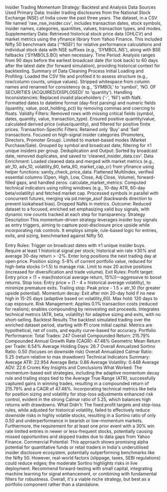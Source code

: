 Insider Trading Momentum Strategy: Backtest and Analysis
Data Sources Used
Primary Data: Insider trading disclosures from the National Stock Exchange (NSE) of India cover the past three years. The dataset, in a CSV file named 'raw_nse_insider.csv', includes transaction dates, stock symbols, insider names, categories, quantities, values, transaction types, and modes.
Supplementary Data: Retrieved historical stock price data (OHLCV) and market metrics using the yfinance library from Yahoo Finance. This included Nifty 50 benchmark data ('^NSEI') for relative performance calculations and individual stock data with NSE suffixes (e.g., 'SYMBOL.NS'), along with BSE fallbacks (‘SYMBOLS.BO) when necessary.
Time Period: Analysis ranges from 90 days before the earliest broadcast date (for look back) to 60 days after the latest date (for forward simulation), providing historical context for backtesting.
Summary of Data Cleaning Process
Initial Loading and Profiling: Loaded the CSV file and profiled it to assess structure (e.g., row/column counts, unique values). Stripped whitespace from column names and renamed for consistency (e.g., 'SYMBOL' to 'symbol', 'NO. OF SECURITIES (ACQUIRED/DISPLOSED)' to 'quantity').
Handling Inconsistencies: Replaced invalid placeholders ('-', 'Nil') with NaN. Formatted dates to datetime format (day-first parsing) and numeric fields (quantity, value, post_holding_pct) by removing commas and coercing to floats.
Validity Filters: Removed rows with missing critical fields (symbol, dates, quantity, value, transaction_type). Ensured positive quantity/value, calculated derived price (value/quantity), and filtered for positive finite prices.
Transaction-Specific Filters: Retained only 'Buy' and 'Sell' transactions. Focused on high-signal insider categories (Promoters, Directors, Promoter Group). Limited to market-based modes (Market Purchase/Sale). Grouped by symbol and broadcast date, filtering for ≥1 unique insiders per group.
Deduplication and Output: Sorted by broadcast date, removed duplicates, and saved to 'cleaned_insider_data.csv'.
Data Enrichment: Loaded cleaned data and merged with market metrics (e.g., atr_10, adv_10, volatility_60, beta_60, market_cap_cr) from yfinance using helper functions:
sanity_check_price_data: Flattened MultiIndex, verified essential columns (Open, High, Low, Close, Adj Close, Volume), forward-filled gaps, and handled zeros.
calculate_market_metrics: Computed technical indicators using rolling windows (e.g., 10-day ATR, 60-day beta/volatility) and fetched market cap.
Processed symbols in parallel with concurrent futures, merging via pd.merge_asof (backwards direction to prevent lookahead bias). Dropped NaNs in metrics.
Outcome: Reduced dataset to a focused, enriched set emphasizing valid buy signals, with dynamic row counts tracked at each step for transparency.
Strategy Description
This momentum-driven strategy leverages insider buy signals as entry triggers, aiming to capture post-disclosure price upside while incorporating risk controls. It employs simple, rule-based logic for entries, exits, and sizing, benchmarked against Nifty 50.

Entry Rules:
Trigger on broadcast dates with ≥1 unique insider buys.
Require at least 1 historical signal per stock; historical win rate ≥30% and average 30-day return > -2%.
Enter long positions the next trading day at open price.
Position sizing: 5-8% of current portfolio value, reduced for high-beta stocks (>1.5) to manage risk.
Limit to max 20 active positions (increased for diversification and trade volume).
Exit Rules:
Profit target: Entry price × (1 + max(historical average return, 15%))—aggressive to boost returns.
Stop loss: Entry price × (1 - 4 × historical average volatility), to minimize premature exits.
Trailing stop: Peak price - 1.5 × atr_10 (for greater upside potential).
Momentum decay: Exit after min 20-day hold if no new high in 15-25 days (adaptive based on volatility_60).
Max hold: 120 days to cap exposure.
Risk Management: Applies 0.1% transaction costs (reduced for realism); enables compounding by reinvesting exit proceeds. Integrates technical metrics (ATR, beta, volatility) for adaptive sizing and exits, with no short-selling.
Backtest Results
The backtest simulated trading over the enriched dataset period, starting with ₹1 crore initial capital. Metrics are hypothetical, net of costs, and equity curve-based for accuracy.
Portfolio Performance:
Total Trades: 247
Overall Compounded Return: 215.79%
Compounded Annual Growth Rate (CAGR): 47.48%
Geometric Mean Return per Trade: 6.54%
Average Holding Days: 26.7
Overall Annualized Sortino Ratio: 0.50 (focuses on downside risk)
Overall Annualized Calmar Ratio: 5.25 (return relative to max drawdown)
Technical Indicators Summary:
Average ATR: 22.954
Average Beta: 0.86
Average Volatility: 0.448
Average ADV: 22.6 Crores
Key Insights and Conclusions
What Worked: The momentum-based exit strategies, including the adaptive momentum decay rule and trailing stops tied to the Average True Range (ATR), successfully captured gains in winning trades, resulting in a compounded return of 215.79% and a CAGR of 47.48%. Incorporating technical metrics like beta for position sizing and volatility for stop-loss adjustments enhanced risk control, evident in the strong Calmar ratio of 5.25, which balances high returns with drawdowns.
What Didn't: The fixed profit targets and stop-loss rules, while adjusted for historical volatility, failed to effectively reduce downside risks in highly volatile stocks, resulting in a Sortino ratio of only 0.50 and underperformance in bearish or low-momentum markets. Furthermore, the requirement for at least one prior event with a 30% win rate limited entries in newer or less-frequent stocks, potentially causing missed opportunities and skipped trades due to data gaps from Yahoo Finance.
Commercial Potential: This approach shows promising alpha potential for quantitative funds or retail traders in India's underutilised insider disclosure ecosystem, potentially outperforming benchmarks like the Nifty 50. However, real-world factors (slippage, taxes, SEBI regulations) could reduce edges; the moderate Sortino highlights risks in live deployment. Recommend forward-testing with small capital, integrating machine learning for signal enhancement, or combining with fundamental filters for robustness. Overall, it's a viable niche strategy, but best as a portfolio component rather than a standalone.


